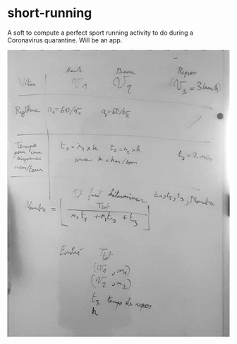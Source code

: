 # short-running
A soft to compute a perfect sport running activity to do during a Coronavirus quarantine.
Will be an app.

![](schema.jpg)
